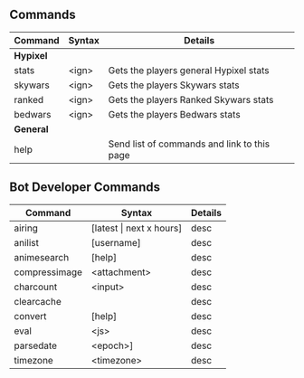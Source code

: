 ## Commands

| Command | Syntax  | Details |
| ------------- | ------------- | ------------- |
| **Hypixel** |
| stats | \<ign\> | Gets the players general Hypixel stats |
| skywars | \<ign\> | Gets the players Skywars stats |
| ranked | \<ign\> | Gets the players Ranked Skywars stats |
| bedwars | \<ign\> | Gets the players Bedwars stats |
| **General** |
| help | | Send list of commands and link to this page |

## Bot Developer Commands

| Command | Syntax | Details |
| ------------- | ------------- | ------------- |
| airing | \[latest \| next x hours\] | desc |
| anilist | \[username\] | desc |
| animesearch | \[help\] | desc |
| compressimage | \<attachment\> | desc |
| charcount | \<input\> | desc |
| clearcache | | desc |
| convert | \[help\] | desc |
| eval | \<js\> | desc |
| parsedate | \<epoch>] | desc |
| timezone | \<timezone\> | desc |
